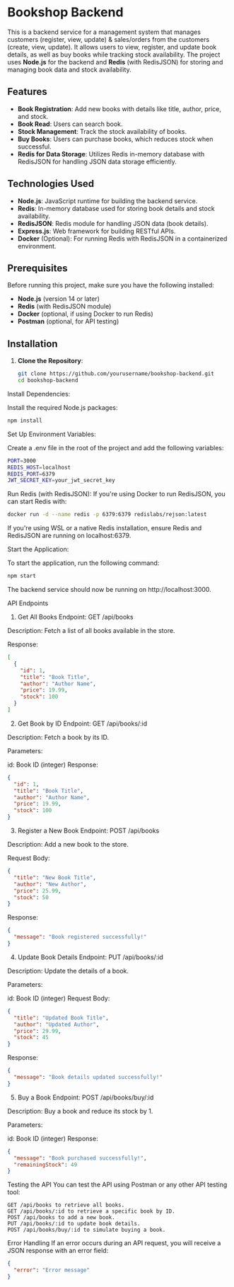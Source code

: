# Bookshop Backend

This is a backend service for a management system that manages customers (register, view, update) & sales/orders from the customers (create, view, update). It allows users to view, register, and update book details, as well as buy books while tracking stock availability. The project uses **Node.js** for the backend and **Redis** (with RedisJSON) for storing and managing book data and stock availability.

## Features

- **Book Registration**: Add new books with details like title, author, price, and stock.
- **Book Read**: Users can search book.
- **Stock Management**: Track the stock availability of books.
- **Buy Books**: Users can purchase books, which reduces stock when successful.
- **Redis for Data Storage**: Utilizes Redis in-memory database with RedisJSON for handling JSON data storage efficiently.

## Technologies Used

- **Node.js**: JavaScript runtime for building the backend service.
- **Redis**: In-memory database used for storing book details and stock availability.
- **RedisJSON**: Redis module for handling JSON data (book details).
- **Express.js**: Web framework for building RESTful APIs.
- **Docker** (Optional): For running Redis with RedisJSON in a containerized environment.

## Prerequisites

Before running this project, make sure you have the following installed:

- **Node.js** (version 14 or later)
- **Redis** (with RedisJSON module)
- **Docker** (optional, if using Docker to run Redis)
- **Postman** (optional, for API testing)

## Installation

1. **Clone the Repository**:

   ```bash
   git clone https://github.com/yourusername/bookshop-backend.git
   cd bookshop-backend
Install Dependencies:

Install the required Node.js packages:

 ```bash
npm install
 ```
Set Up Environment Variables:

Create a .env file in the root of the project and add the following variables:

```bash
PORT=3000
REDIS_HOST=localhost
REDIS_PORT=6379
JWT_SECRET_KEY=your_jwt_secret_key
```
Run Redis (with RedisJSON):
If you're using Docker to run RedisJSON, you can start Redis with:

```bash
docker run -d --name redis -p 6379:6379 redislabs/rejson:latest
```
If you're using WSL or a native Redis installation, ensure Redis and RedisJSON are running on localhost:6379.

Start the Application:

To start the application, run the following command:

```bash
npm start
```
The backend service should now be running on http://localhost:3000.

API Endpoints
1. Get All Books
Endpoint: GET /api/books

Description: Fetch a list of all books available in the store.

Response:

```json
[
  {
    "id": 1,
    "title": "Book Title",
    "author": "Author Name",
    "price": 19.99,
    "stock": 100
  }
]
```
2. Get Book by ID
Endpoint: GET /api/books/:id

Description: Fetch a book by its ID.

Parameters:

id: Book ID (integer)
Response:

```json
{
  "id": 1,
  "title": "Book Title",
  "author": "Author Name",
  "price": 19.99,
  "stock": 100
}
```
3. Register a New Book
Endpoint: POST /api/books

Description: Add a new book to the store.

Request Body:

```json
{
  "title": "New Book Title",
  "author": "New Author",
  "price": 25.99,
  "stock": 50
}
```
Response:

```json
{
  "message": "Book registered successfully!"
}
```
4. Update Book Details
Endpoint: PUT /api/books/:id

Description: Update the details of a book.

Parameters:

id: Book ID (integer)
Request Body:

```json
{
  "title": "Updated Book Title",
  "author": "Updated Author",
  "price": 29.99,
  "stock": 45
}
```
Response:

```json
{
  "message": "Book details updated successfully!"
}
```
5. Buy a Book
Endpoint: POST /api/books/buy/:id

Description: Buy a book and reduce its stock by 1.

Parameters:

id: Book ID (integer)
Response:

```json
{
  "message": "Book purchased successfully!",
  "remainingStock": 49
}
```
Testing the API
You can test the API using Postman or any other API testing tool:
```
GET /api/books to retrieve all books.
GET /api/books/:id to retrieve a specific book by ID.
POST /api/books to add a new book.
PUT /api/books/:id to update book details.
POST /api/books/buy/:id to simulate buying a book.
```
Error Handling
If an error occurs during an API request, you will receive a JSON response with an error field:

```json
{
  "error": "Error message"
}
```
